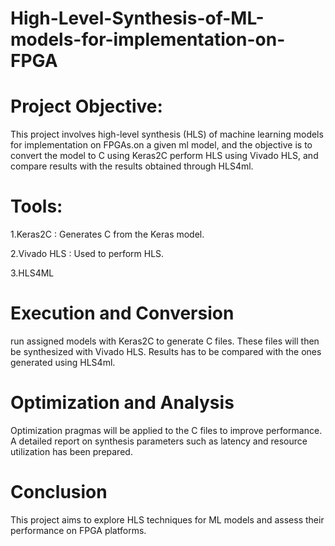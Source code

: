 # High-Level-Synthesis-of-ML-models-for-implementation-on-FPGA

# Project Objective:
This project involves high-level synthesis (HLS) of machine learning models for implementation on FPGAs.on a given ml  model, and the objective is to convert the
model to C using Keras2C perform HLS using Vivado HLS, and compare results with the results obtained
through HLS4ml.

# Tools:
1.Keras2C : Generates C from the Keras model.

2.Vivado HLS : Used to perform HLS.

3.HLS4ML

# Execution and Conversion
run assigned models with Keras2C to generate C files. These files will then be synthesized
with Vivado HLS. Results has to be compared with the ones generated using HLS4ml.

# Optimization and Analysis
Optimization pragmas will be applied to the C files to improve performance. A detailed report on synthesis
parameters such as latency and resource utilization has been prepared.

# Conclusion
This project aims to explore HLS techniques for ML models and assess their performance on FPGA platforms.
